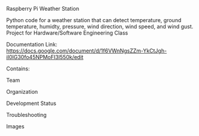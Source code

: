 Raspberry Pi Weather Station

Python code for a weather station that can detect temperature, ground temperature, humidty, pressure, wind direction, wind speed, and wind gust.
Project for Hardware/Software Engineering Class 

Documentation Link: 
https://docs.google.com/document/d/1f6VWnNgsZZm-YkCtJgh-iI0IG30fo45NPMoFI3l550k/edit

Contains:

Team 

Organization 

Development Status 

Troubleshooting 

Images 


